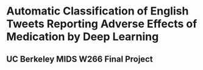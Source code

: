# Automatic Classification of English Tweets Reporting Adverse Effects of Medication by Deep Learning

## UC Berkeley MIDS W266 Final Project
#
